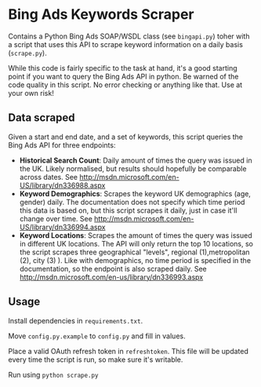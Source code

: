Bing Ads Keywords Scraper
=========================

Contains a Python Bing Ads SOAP/WSDL class (see `bingapi.py`) toher with a script that uses this API to scrape keyword information on a daily basis (`scrape.py`). 

While this code is fairly specific to the task at hand, it's a good starting point if you want to query the Bing Ads API in python. Be warned of the code quality in this script. No error checking or anything like that. Use at your own risk!

Data scraped
------------

Given a start and end date, and a set of keywords, this script queries the Bing Ads API for three endpoints:

- **Historical Search Count**: Daily amount of times the query was issued in the UK. Likely normalised, but results should hopefully be comparable across dates. See http://msdn.microsoft.com/en-US/library/dn336988.aspx
- **Keyword Demographics**: Scrapes the keyword UK demographics (age, gender) daily. The documentation does not specify which time period this data is based on, but this script scrapes it daily, just in case it'll change over time. See http://msdn.microsoft.com/en-US/library/dn336994.aspx
- **Keyword Locations**: Scrapes the amount of times the query was issued in different UK locations. The API will only return the top 10 locations, so the script scrapes three geographical "levels", regional (1),metropolitan (2), city (3) ). Like with demographics, no time period is specified in the documentation, so the endpoint is also scraped daily. See http://msdn.microsoft.com/en-us/library/dn336993.aspx

Usage
-----

Install dependencies in `requirements.txt`.

Move `config.py.example` to `config.py` and fill in values.

Place a valid OAuth refresh token in `refreshtoken`. This file will be updated every time the script is run, so make sure it's writable.

Run using `python scrape.py`